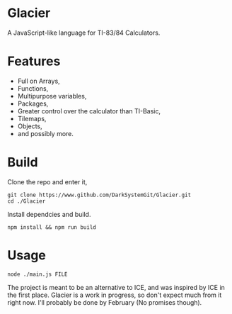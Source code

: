 # Glacier
A JavaScript-like language for TI-83/84 Calculators.
# Features
- Full on Arrays,
- Functions,
- Multipurpose variables,
- Packages,
- Greater control over the calculator than TI-Basic,
- Tilemaps,
- Objects,
- and possibly more.
# Build
Clone the repo and enter it,
```
git clone https://www.github.com/DarkSystemGit/Glacier.git
cd ./Glacier
```
Install dependcies and build.
```
npm install && npm run build
```

# Usage
```
node ./main.js FILE
```


The project is meant to be an alternative to ICE, and was inspired by ICE in the first place.
Glacier is a work in progress, so don't expect much from it right now. I'll probably be done by February (No promises though).
